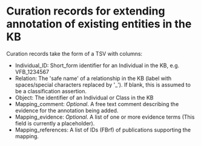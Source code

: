 # Curation records for extending annotation of existing entities in the KB

Curation records take the form of a TSV with columns:

 * Individual_ID: Short_form identifier for an Individual in the KB, e.g. VFB_1234567
 * Relation:  The 'safe name' of a relationship in the KB (label with spaces/special characters replaced by '\_'). If blank, this is assumed to be a classification assertion.
 * Object: The identifier of an Individual or Class in the KB
 * Mapping_comment: *Optional*.  A free text comment describing the evidence for the annotation being added.
 * Mapping_evidence: *Optional*. A list of one or more evidence terms (This field is currently a placeholder).
 * Mapping_references: A list of IDs (FBrf) of publications supporting the mapping. 
 
